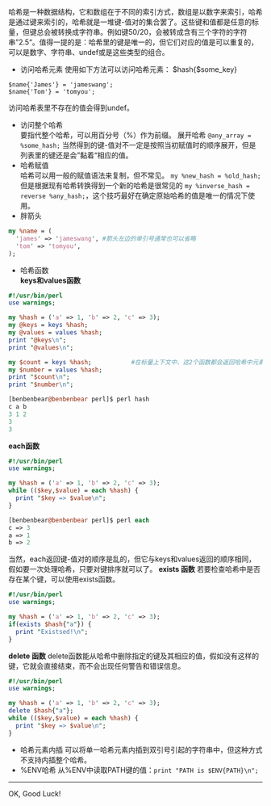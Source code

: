 哈希是一种数据结构，它和数组在于不同的索引方式，数组是以数字来索引，哈希是通过键来索引的，哈希就是一堆键-值对的集合罢了。这些键和值都是任意的标量，但键总会被转换成字符串。例如键50/20，会被转成含有三个字符的字符串”2.5“。值得一提的是：哈希里的键是唯一的，但它们对应的值是可以重复的，可以是数字、字符串、undef或是这些类型的组合。
* 访问哈希元素
使用如下方法可以访问哈希元素： $hash{$some_key}

```
$name{'James'} = 'jameswang';
$name{'Tom'} = 'tomyou';
```
访问哈希表里不存在的值会得到undef。
* 访问整个哈希  
要指代整个哈希，可以用百分号（%）作为前缀。
展开哈希 `@any_array = %some_hash;` 当然得到的键-值对不一定是按照当初赋值时的顺序展开，但是列表里的键还是会”黏着“相应的值。
* 哈希赋值  
哈希可以用一般的赋值语法来复制，但不常见。 `my %new_hash = %old_hash;` 但是根据现有哈希转换得到一个新的哈希是很常见的 `my %inverse_hash = reverse %any_hash;`，这个技巧最好在确定原始哈希的值是唯一的情况下使用。
* 胖箭头

``` perl
my %name = (
  'james' => 'jameswang', #箭头左边的单引号通常也可以省略
  'tom' => 'tomyou',
);
```
* 哈希函数  
**keys和values函数**

``` perl
#!/usr/bin/perl
use warnings;

my %hash = ('a' => 1, 'b' => 2, 'c' => 3);
my @keys = keys %hash;
my @values = values %hash;
print "@keys\n";
print "@values\n";

my $count = keys %hash;           #在标量上下文中，这2个函数都会返回哈希中元素的个数。
my $number = values %hash;
print "$count\n";
print "$number\n";
```
``` perl hash_result
[benbenbear@benbenbear perl]$ perl hash 
c a b
3 1 2
3
3
```
**each函数**

``` perl
#!/usr/bin/perl
use warnings;

my %hash = ('a' => 1, 'b' => 2, 'c' => 3);
while (($key,$value) = each %hash) {
  print "$key => $value\n";
}
```
``` perl each_result
[benbenbear@benbenbear perl]$ perl each 
c => 3
a => 1
b => 2
```
当然，each返回键-值对的顺序是乱的，但它与keys和values返回的顺序相同，假如要一次处理哈希，只要对键排序就可以了。
**exists 函数**
若要检查哈希中是否存在某个键，可以使用exists函数。

``` perl
#!/usr/bin/perl
use warnings;

my %hash = ('a' => 1, 'b' => 2, 'c' => 3);
if(exists $hash{"a"}) {
  print "Existsed!\n";
}
```
**delete 函数**
delete函数能从哈希中删除指定的键及其相应的值，假如没有这样的键，它就会直接结束，而不会出现任何警告和错误信息。

``` perl
#!/usr/bin/perl
use warnings;

my %hash = ('a' => 1, 'b' => 2, 'c' => 3);
delete $hash{"a"};
while (($key,$value) = each %hash) {
  print "$key => $value\n";
}
```
* 哈希元素内插
可以将单一哈希元素内插到双引号引起的字符串中，但这种方式不支持内插整个哈希。
* %ENV哈希
从%ENV中读取PATH键的值：`print "PATH is $ENV{PATH}\n";`

_ _ _
OK, Good Luck!
